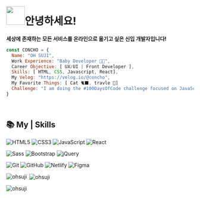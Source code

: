 # <img src="https://media.giphy.com/media/VgCDAzcKvsR6OM0uWg/giphy.gif" width="50">안녕하세요! 

**세상에 존재하는 모든 서비스를 온라인으로 옮기고 싶은 신입 개발자입니다!**
```javascript
const CONCHO = {
  Name: "OH SUJI",
  Work Experience: "Baby Developer 👶🏻",
  Career Objective: [ UX/UI | Front Developer ],
  Skills: [ HTML, CSS, Javascript, React],
  My Velog: "https://velog.io/@concho",
  My Favorite Things: [ Cat 🐈‍⬛, travle 🚀]
  Challenge: "I am doing the #100DaysOfCode challenge focused on JavaScript and React 🔥"
}
```
<br>

## 📚 My | Skills 

![HTML5](https://img.shields.io/badge/-HTML5-F05032?style=for-the-badge&logo=html5&logoColor=ffffff)
![CSS3](https://img.shields.io/badge/-CSS3-007ACC?style=for-the-badge&logo=css3)
![JavaScript](https://img.shields.io/badge/-JavaScript-%23F7DF1C?style=for-the-badge&logo=JavaScript&logoColor=ffffff)
![React](https://img.shields.io/badge/-React-61dafb?style=for-the-badge&logo=React&logoColor=ffffff)

![Sass](https://img.shields.io/badge/-Sass-cc6699?style=for-the-badge&logo=Sass&logoColor=ffffff)
![Bootstrap](https://img.shields.io/badge/-Bootstrap-7952b3?style=for-the-badge&logo=Bootstrap&logoColor=ffffff)
![jQuery](https://img.shields.io/badge/-jQuery-0168ae?style=for-the-badge&logo=jQuery&logoColor=ffffff)

![Git](https://img.shields.io/badge/-Git-eeeeee?style=for-the-badge&logo=git)
![GitHub](https://img.shields.io/badge/-GitHub-eeeeee?style=for-the-badge&logo=gitHub&logoColor=000000)
![Netlify](https://img.shields.io/badge/-Netlify-eeeeee?style=for-the-badge&logo=Netlify)
![Figma](https://img.shields.io/badge/-Figma-eeeeee?style=for-the-badge&logo=Figma)

<p><img align="left" src="https://github-readme-stats.vercel.app/api/top-langs?username=ohsuji&show_icons=true&locale=en&layout=compact" alt="ohsuji" /></p>

<p>&nbsp;<img align="center" src="https://github-readme-stats.vercel.app/api?username=ohsuji&show_icons=true&locale=en" alt="ohsuji" /></p>

<p><img align="center" src="https://github-readme-streak-stats.herokuapp.com/?user=ohsuji&" alt="ohsuji" /></p>
